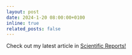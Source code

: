 ```yaml
---
layout: post
date: 2024-1-20 08:00:00+0100
inline: true
related_posts: false
---
```


Check out my latest article in [Scientific Reports!](https://www.nature.com/articles/s41598-024-51517-6)
